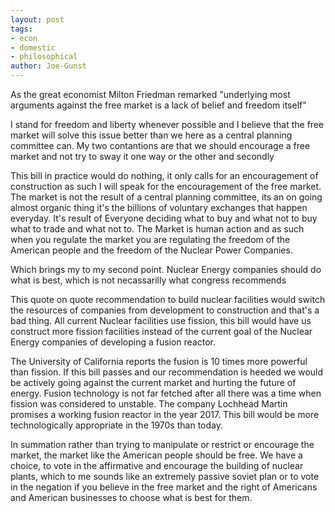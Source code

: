 ```yaml
---
layout: post
tags: 
- econ 
- domestic 
- philosophical
author: Joe-Gunst
---
```

As the great economist Milton Friedman remarked "underlying most arguments against the free market is a lack of belief and freedom itself"

I stand for freedom and liberty whenever possible and I believe that the free market will solve this issue better than we here as a central planning committee can. My two contantions are that we should encourage a free market and not try to sway it one way or the other and secondly

This bill in practice would do nothing, it only calls for an encouragement of construction as such I will speak for the encouragement of the free market. The market is not the result of a central planning committee, its an on going almost organic thing it's the billions of voluntary exchanges that happen everyday. It's result of Everyone deciding what to buy and what not to buy what to trade and what not to. The Market is human action and as such when you regulate the market you are regulating the freedom of the American people and the freedom of the Nuclear Power Companies.

Which brings my to my second point. Nuclear Energy companies should do what is best, which is not necassarilly what congress recommends

This quote on quote recommendation to build nuclear facilities would switch the resources of companies from development to construction and that's a bad thing. All current Nuclear facilities use fission, this bill would have us construct more fission facilities instead of the current goal of the Nuclear Energy companies of developing a fusion reactor.

The University of California reports the fusion is 10 times more powerful than fission. If this bill passes and our recommendation is heeded we would be actively going against the current market and hurting the future of energy. Fusion technology is not far fetched after all there was a time when fission was considered to unstable. The company Lochhead Martin promises a working fusion reactor in the year 2017. This bill would be more technologically appropriate in the 1970s than today.

In summation rather than trying to manipulate or restrict or encourage the market, the market like the American people should be free. We have a choice, to vote in the affirmative and encourage the building of nuclear plants, which to me sounds like an extremely passive soviet plan or to vote in the negation if you believe in the free market and the right of Americans and American businesses to choose what is best for them.
